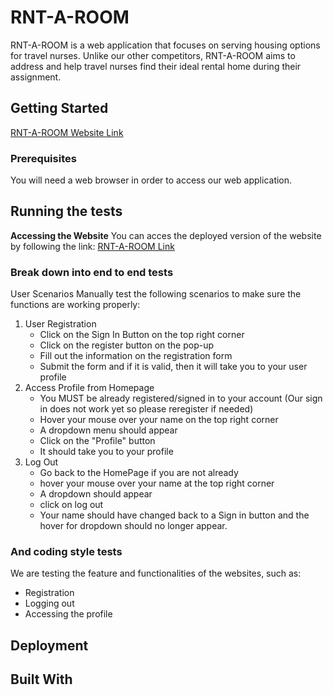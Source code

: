 # RNT-A-ROOM

RNT-A-ROOM is a web application that focuses on serving housing options for travel nurses. Unlike our other competitors, RNT-A-ROOM aims to address and help travel nurses find their ideal rental home during their assignment.

## Getting Started
[RNT-A-ROOM Website Link]()
[]()

### Prerequisites
You will need a web browser in order to access our web application. 

## Running the tests
**Accessing the Website**
You can acces the deployed version of the website by following the link: 
[RNT-A-ROOM Link]()
### Break down into end to end tests
User Scenarios
Manually test the following scenarios to make sure the functions are working properly:
1. User Registration
   - Click on the Sign In Button on the top right corner
   - Click on the register button on the pop-up
   - Fill out the information on the registration form
   - Submit the form and if it is valid, then it will take you to your user profile
2. Access Profile from Homepage
   - You MUST be already registered/signed in to your account (Our sign in does not work yet so please reregister if needed)
   - Hover your mouse over your name on the top right corner
   - A dropdown menu should appear
   - Click on the "Profile" button
   - It should take you to your profile
3. Log Out
   - Go back to the HomePage if you are not already
   - hover your mouse over your name at the top right corner
   - A dropdown should appear
   - click on log out
   - Your name should have changed back to a Sign in button and the hover for dropdown should no longer appear.
### And coding style tests
We are testing the feature and functionalities of the websites, such as:
- Registration
- Logging out
- Accessing the profile 

## Deployment


## Built With

